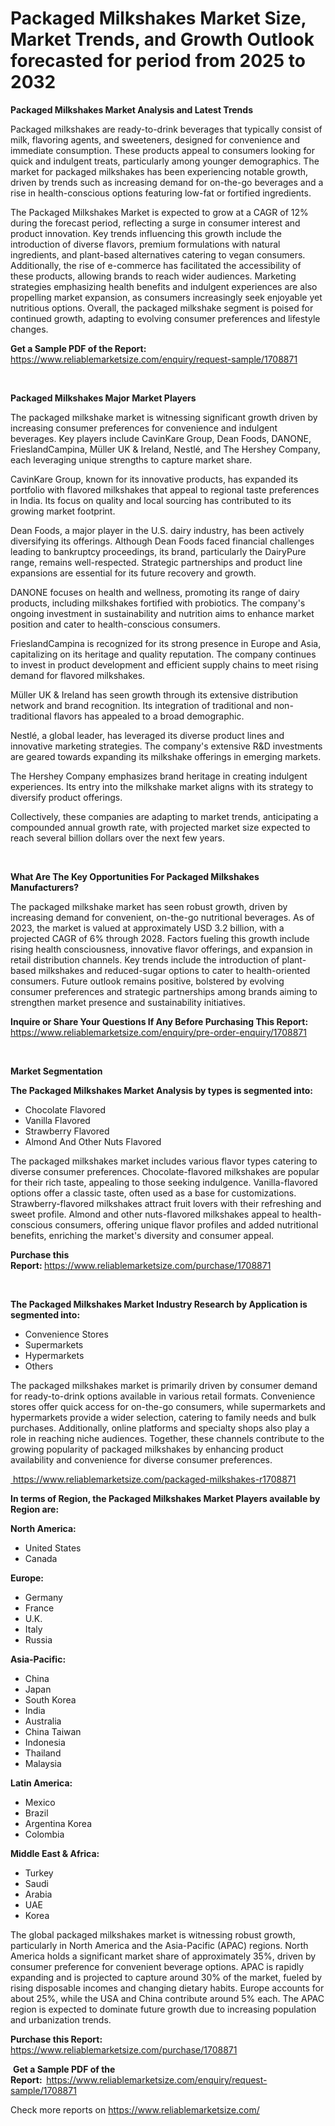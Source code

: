 <p><h1>Packaged Milkshakes Market Size, Market Trends, and Growth Outlook forecasted for period from 2025 to 2032</h1></p><p><strong>Packaged Milkshakes Market Analysis and Latest Trends</strong></p>
<p><p>Packaged milkshakes are ready-to-drink beverages that typically consist of milk, flavoring agents, and sweeteners, designed for convenience and immediate consumption. These products appeal to consumers looking for quick and indulgent treats, particularly among younger demographics. The market for packaged milkshakes has been experiencing notable growth, driven by trends such as increasing demand for on-the-go beverages and a rise in health-conscious options featuring low-fat or fortified ingredients.</p><p>The Packaged Milkshakes Market is expected to grow at a CAGR of 12% during the forecast period, reflecting a surge in consumer interest and product innovation. Key trends influencing this growth include the introduction of diverse flavors, premium formulations with natural ingredients, and plant-based alternatives catering to vegan consumers. Additionally, the rise of e-commerce has facilitated the accessibility of these products, allowing brands to reach wider audiences. Marketing strategies emphasizing health benefits and indulgent experiences are also propelling market expansion, as consumers increasingly seek enjoyable yet nutritious options. Overall, the packaged milkshake segment is poised for continued growth, adapting to evolving consumer preferences and lifestyle changes.</p></p>
<p><strong>Get a Sample PDF of the Report:&nbsp;</strong> <a href="https://www.reliablemarketsize.com/enquiry/request-sample/1708871?utm_campaign=3254&utm_medium=2&utm_source=Github&utm_content=ia&utm_term=07042025&utm_id=packaged-milkshakes">https://www.reliablemarketsize.com/enquiry/request-sample/1708871</a></p>
<p>&nbsp;</p>
<p><strong>Packaged Milkshakes Major Market Players</strong></p>
<p><p>The packaged milkshake market is witnessing significant growth driven by increasing consumer preferences for convenience and indulgent beverages. Key players include CavinKare Group, Dean Foods, DANONE, FrieslandCampina, Müller UK & Ireland, Nestlé, and The Hershey Company, each leveraging unique strengths to capture market share.</p><p>CavinKare Group, known for its innovative products, has expanded its portfolio with flavored milkshakes that appeal to regional taste preferences in India. Its focus on quality and local sourcing has contributed to its growing market footprint.</p><p>Dean Foods, a major player in the U.S. dairy industry, has been actively diversifying its offerings. Although Dean Foods faced financial challenges leading to bankruptcy proceedings, its brand, particularly the DairyPure range, remains well-respected. Strategic partnerships and product line expansions are essential for its future recovery and growth.</p><p>DANONE focuses on health and wellness, promoting its range of dairy products, including milkshakes fortified with probiotics. The company's ongoing investment in sustainability and nutrition aims to enhance market position and cater to health-conscious consumers.</p><p>FrieslandCampina is recognized for its strong presence in Europe and Asia, capitalizing on its heritage and quality reputation. The company continues to invest in product development and efficient supply chains to meet rising demand for flavored milkshakes.</p><p>Müller UK & Ireland has seen growth through its extensive distribution network and brand recognition. Its integration of traditional and non-traditional flavors has appealed to a broad demographic.</p><p>Nestlé, a global leader, has leveraged its diverse product lines and innovative marketing strategies. The company's extensive R&D investments are geared towards expanding its milkshake offerings in emerging markets.</p><p>The Hershey Company emphasizes brand heritage in creating indulgent experiences. Its entry into the milkshake market aligns with its strategy to diversify product offerings. </p><p>Collectively, these companies are adapting to market trends, anticipating a compounded annual growth rate, with projected market size expected to reach several billion dollars over the next few years.</p></p>
<p>&nbsp;</p>
<p><strong>What Are The Key Opportunities For Packaged Milkshakes Manufacturers?</strong></p>
<p><p>The packaged milkshake market has seen robust growth, driven by increasing demand for convenient, on-the-go nutritional beverages. As of 2023, the market is valued at approximately USD 3.2 billion, with a projected CAGR of 6% through 2028. Factors fueling this growth include rising health consciousness, innovative flavor offerings, and expansion in retail distribution channels. Key trends include the introduction of plant-based milkshakes and reduced-sugar options to cater to health-oriented consumers. Future outlook remains positive, bolstered by evolving consumer preferences and strategic partnerships among brands aiming to strengthen market presence and sustainability initiatives.</p></p>
<p><strong>Inquire or Share Your Questions If Any Before Purchasing This Report:</strong> <a href="https://www.reliablemarketsize.com/enquiry/pre-order-enquiry/1708871?utm_campaign=3254&utm_medium=2&utm_source=Github&utm_content=ia&utm_term=07042025&utm_id=packaged-milkshakes">https://www.reliablemarketsize.com/enquiry/pre-order-enquiry/1708871</a></p>
<p>&nbsp;</p>
<p><strong>Market Segmentation</strong></p>
<p><strong>The Packaged Milkshakes Market Analysis by types is segmented into:</strong></p>
<p><ul><li>Chocolate Flavored</li><li>Vanilla Flavored</li><li>Strawberry Flavored</li><li>Almond And Other Nuts Flavored</li></ul></p>
<p><p>The packaged milkshakes market includes various flavor types catering to diverse consumer preferences. Chocolate-flavored milkshakes are popular for their rich taste, appealing to those seeking indulgence. Vanilla-flavored options offer a classic taste, often used as a base for customizations. Strawberry-flavored milkshakes attract fruit lovers with their refreshing and sweet profile. Almond and other nuts-flavored milkshakes appeal to health-conscious consumers, offering unique flavor profiles and added nutritional benefits, enriching the market's diversity and consumer appeal.</p></p>
<p><strong>Purchase this Report:&nbsp;</strong><a href="https://www.reliablemarketsize.com/purchase/1708871?utm_campaign=3254&utm_medium=2&utm_source=Github&utm_content=ia&utm_term=07042025&utm_id=packaged-milkshakes">https://www.reliablemarketsize.com/purchase/1708871</a></p>
<p>&nbsp;</p>
<p><strong>The Packaged Milkshakes Market Industry Research by Application is segmented into:</strong></p>
<p><ul><li>Convenience Stores</li><li>Supermarkets</li><li>Hypermarkets</li><li>Others</li></ul></p>
<p><p>The packaged milkshakes market is primarily driven by consumer demand for ready-to-drink options available in various retail formats. Convenience stores offer quick access for on-the-go consumers, while supermarkets and hypermarkets provide a wider selection, catering to family needs and bulk purchases. Additionally, online platforms and specialty shops also play a role in reaching niche audiences. Together, these channels contribute to the growing popularity of packaged milkshakes by enhancing product availability and convenience for diverse consumer preferences.</p></p>
<p><a href="https://www.reliablemarketsize.com/packaged-milkshakes-r1708871?utm_campaign=3254&utm_medium=2&utm_source=Github&utm_content=ia&utm_term=07042025&utm_id=packaged-milkshakes">&nbsp;https://www.reliablemarketsize.com/packaged-milkshakes-r1708871</a></p>
<p><strong>In terms of Region, the Packaged Milkshakes Market Players available by Region are:</strong></p>
<p>
    <p> <strong> North America: </strong>
        <ul>
            <li>United States</li>
            <li>Canada</li>
        </ul>
        </p> 
    <p> <strong> Europe: </strong>
        <ul>
            <li>Germany</li>
            <li>France</li>
            <li>U.K.</li>
            <li>Italy</li>
            <li>Russia</li>
        </ul>
        </p> 
    <p> <strong> Asia-Pacific: </strong>
        <ul>
            <li>China</li>
            <li>Japan</li>
            <li>South Korea</li>
            <li>India</li>
            <li>Australia</li>
            <li>China Taiwan</li>
            <li>Indonesia</li>
            <li>Thailand</li>
            <li>Malaysia</li>
        </ul>
        </p> 
    <p> <strong> Latin America: </strong>
        <ul>
            <li>Mexico</li>
            <li>Brazil</li>
            <li>Argentina Korea</li>
            <li>Colombia</li>
        </ul>
        </p> 
    <p> <strong> Middle East & Africa: </strong>
        <ul>
            <li>Turkey</li>
            <li>Saudi</li>
            <li>Arabia</li>
            <li>UAE</li>
            <li>Korea</li>
        </ul>
    </p>
    </p>
<p><p>The global packaged milkshakes market is witnessing robust growth, particularly in North America and the Asia-Pacific (APAC) regions. North America holds a significant market share of approximately 35%, driven by consumer preference for convenient beverage options. APAC is rapidly expanding and is projected to capture around 30% of the market, fueled by rising disposable incomes and changing dietary habits. Europe accounts for about 25%, while the USA and China contribute around 5% each. The APAC region is expected to dominate future growth due to increasing population and urbanization trends.</p></p>
<p><strong>Purchase this Report: </strong><a href="https://www.reliablemarketsize.com/purchase/1708871?utm_campaign=3254&utm_medium=2&utm_source=Github&utm_content=ia&utm_term=07042025&utm_id=packaged-milkshakes">https://www.reliablemarketsize.com/purchase/1708871</a></p>
<p>&nbsp;<strong>Get a Sample PDF of the Report:&nbsp;&nbsp;</strong><a href="https://www.reliablemarketsize.com/enquiry/request-sample/1708871?utm_campaign=3254&utm_medium=2&utm_source=Github&utm_content=ia&utm_term=07042025&utm_id=packaged-milkshakes">https://www.reliablemarketsize.com/enquiry/request-sample/1708871</a></p>
<p><strong></strong></p>
<p>Check more reports on <a href="https://www.reliablemarketsize.com/?utm_campaign=3254&utm_medium=2&utm_source=Github&utm_content=ia&utm_term=07042025&utm_id=packaged-milkshakes">https://www.reliablemarketsize.com/</a></p>